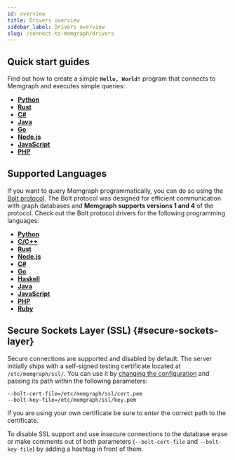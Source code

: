 ```yaml
---
id: overview
title: Drivers overview
sidebar_label: Drivers overview
slug: /connect-to-memgraph/drivers
---
```


## Quick start guides

Find out how to create a simple **`Hello, World!`** program that connects to
Memgraph and executes simple queries:

- **[Python](/connect-to-memgraph/drivers/python.md)**
- **[Rust](/connect-to-memgraph/drivers/rust.md)**
- **[C#](/connect-to-memgraph/drivers/c-sharp.md)**
- **[Java](/connect-to-memgraph/drivers/java.md)**
- **[Go](/connect-to-memgraph/drivers/go.md)**
- **[Node.js](/connect-to-memgraph/drivers/nodejs.md)**
- **[JavaScript](/connect-to-memgraph/drivers/javascript.md)**
- **[PHP](/connect-to-memgraph/drivers/php.md)**

## Supported Languages

If you want to query Memgraph programmatically, you can do so using the [Bolt
protocol](https://7687.org/). The Bolt protocol was designed for efficient
communication with graph databases and **Memgraph supports versions 1 and 4** of
the protocol. Check out the Bolt protocol drivers for the following programming
languages: 

- **[Python](https://github.com/memgraph/pymgclient)**
- **[C/C++](https://github.com/memgraph/mgclient)**
- **[Rust](https://github.com/memgraph/rsmgclient)**
- **[Node.js](https://github.com/neo4j/neo4j-javascript-driver)**
- **[C#](https://github.com/neo4j/neo4j-dotnet-driver)**
- **[Go](https://github.com/neo4j/neo4j-go-driver)**
- **[Haskell](https://github.com/zmactep/hasbolt)**
- **[Java](https://github.com/neo4j/neo4j-java-driver)**
- **[JavaScript](https://github.com/neo4j/neo4j-javascript-driver)**
- **[PHP](https://github.com/neo4j-php/Bolt)**
- **[Ruby](https://github.com/neo4jrb/neo4j)**

## Secure Sockets Layer (SSL) {#secure-sockets-layer}

Secure connections are supported and disabled by default. The server initially
ships with a self-signed testing certificate located at `/etc/memgraph/ssl/`.
You can use it by [changing the configuration](/how-to-guides/config-logs.md) and passing its path within the
following parameters:

```
--bolt-cert-file=/etc/memgraph/ssl/cert.pem
--bolt-key-file=/etc/memgraph/ssl/key.pem
```

If you are using your own certificate be sure to enter the correct path to the
certificate.

To disable SSL support and use insecure connections to the database erase or
make comments out of both parameters (`--bolt-cert-file` and
`--bolt-key-file`) by adding a hashtag in front of them.

